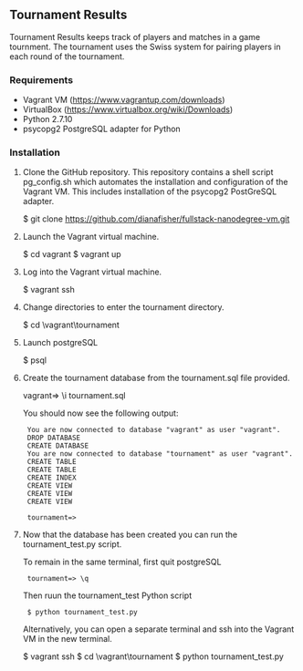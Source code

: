 ## Tournament Results

Tournament Results keeps track of players and matches in a game tournment.  The tournament uses the Swiss system for pairing players in each round of the tournament. 

### Requirements
- Vagrant VM (https://www.vagrantup.com/downloads)
- VirtualBox (https://www.virtualbox.org/wiki/Downloads)
- Python 2.7.10
- psycopg2 PostgreSQL adapter for Python

### Installation
1. Clone the GitHub repository.  This repository contains a shell script pg_config.sh which automates the installation and configuration of the Vagrant VM.  This includes installation of the psycopg2 PostGreSQL adapter.

	$ git clone https://github.com/dianafisher/fullstack-nanodegree-vm.git

2. Launch the Vagrant virtual machine.

	$ cd vagrant
	$ vagrant up

3. Log into the Vagrant virtual machine.

	$ vagrant ssh

4. Change directories to enter the tournament directory.

	$ cd \vagrant\tournament

5. Launch postgreSQL
	
	$ psql

6. Create the tournament database from the tournament.sql file provided.

	vagrant=> \i tournament.sql

	You should now see the following output:

		You are now connected to database "vagrant" as user "vagrant".
		DROP DATABASE
		CREATE DATABASE
		You are now connected to database "tournament" as user "vagrant".
		CREATE TABLE
		CREATE TABLE
		CREATE INDEX
		CREATE VIEW
		CREATE VIEW
		CREATE VIEW
		
		tournament=>

7. Now that the database has been created you can run the tournament_test.py script.

	To remain in the same terminal, first quit postgreSQL

		tournament=> \q

	Then ruun the tournament_test Python script

		$ python tournament_test.py

	Alternatively, you can open a separate terminal and ssh into the Vagrant VM in the new terminal.

	$ vagrant ssh
	$ cd \vagrant\tournament
	$ python tournament_test.py


